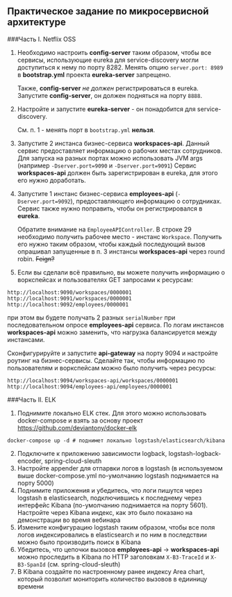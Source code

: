 ## Практическое задание по микросервисной архитектуре 
###Часть I. Netflix OSS

1. Необходимо настроить **config-server** таким образом, чтобы все сервисы, использующие eureka для service-discovery могли доступиться к нему по порту 8282.
Менять опцию `server.port: 8989` в **bootstrap.yml** проекта **eureka-server** запрещено.

    Также, **config-server** *не должен* регистрироваться в eureka.
    Запустите **config-server**, он должен подняться на порту `8888`.

2. Настройте и запустите **eureka-server** - он понадобится для service-discovery. 

    См. п. 1 - менять порт в `bootstrap.yml` **нельзя**.

3. Запустите 2 инстанса бизнес-сервиса **workspaces-api**. Данный сервис предоставляет информацию о рабочих местах сотрудников. Для запуска на разных портах можно использовать JVM args (например `-Dserver.port=9090` и `-Dserver.port=9091`) 
Сервис **workspaces-api** должен быть зарегистрирован в eureka, для этого его нужно доработать.

4. Запустите 1 инстанс бизнес-сервиса **employees-api** (`-Dserver.port=9092`), предоставляющего информацию о сотрудниках. Сервис также нужно поправить, чтобы он регистрировался в **eureka**.
 
    Обратите внимание на `EmployeeAPIController`. В строке 29 необходимо получить рабочее место - инстанс `Workspace`. Получить его нужно таким образом, чтобы каждый последующий вызов опрашивал запущенные в п. 3 инстансы **workspaces-api** через round robin. ~~Feign?~~

5. Если вы сделали всё правильно, вы можете получить информацию о воркспейсах и пользователях GET запросами к ресурсам:
```
http://localhost:9090/workspaces/0000001
http://localhost:9091/workspaces/0000001
http://localhost:9092/employees/0000001
```

при этом вы будете получать 2 разных `serialNumber` при последовательном опросе **employees-api** сервиса. По логам инстансов **workspaces-api** можно заменить, что нагрузка балансируется между инстансами.

Сконфигурируйте и запустите **api-gateway** на порту 9094 и настройте роутинг на бизнес-сервисы. Сделайте так, чтобы информацию по пользователям и воркспейсам можно было получить через ресурсы:
```
http://localhost:9094/workspaces-api/workspaces/0000001
http://localhost:9094/employees-api/employees/0000001
```

###Часть II. ELK
1. Поднимите локально ELK стек. Для этого можно использовать docker-compose и взять за основу проект https://github.com/deviantony/docker-elk
```
docker-compose up -d # поднимет локально logstash/elasticsearch/kibana
```
2. Подключите к приложению зависимости logback, logstash-logback-encoder, spring-cloud-sleuth
3. Настройте appender для отпарвки логов в logstash (в используемом выше docker-compose.yml по-умолчанию logstash поднимается на порту 5000)
4. Поднимите приложения и убедитесь, что логи пишутся через logstash в elasticsearch, подключившись к последнему через интерфейс Kibana (по-умолчанию поднимается на порту 5601). Настройте через Kibana индекс, как это было показано на демонстрации во время вебинара
5. Измените конфигурацию logstash таким образом, чтобы все поля логов индексировались в elasticsearch и по ним в последствии можно было производить поиск в Kibana
6. Убедитесь, что цепочки вызовов **employees-api** -> **workspaces-api** можно проследить в Kibana по HTTP заголовкам `X-B3-TraceId` и `X-B3-SpanId` (см. spring-cloud-sleuth)
7. В Kibana создайте по настроенному ранее индексу Area chart, который позволит мониторить количество вызовов в едииницу времени